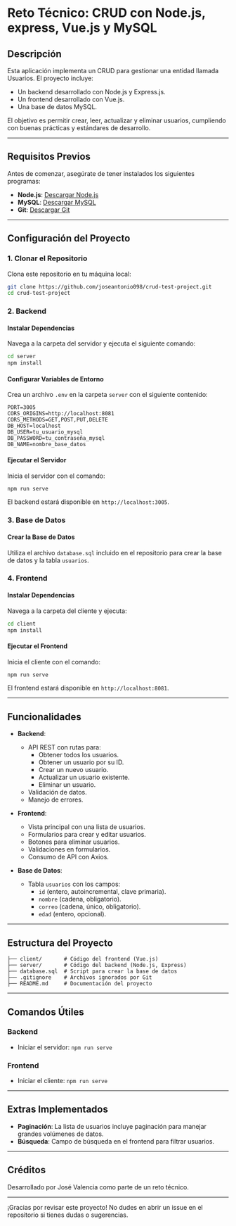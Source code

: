 # Reto Técnico: CRUD con Node.js, express, Vue.js y MySQL

## Descripción

Esta aplicación implementa un CRUD para gestionar una entidad llamada Usuarios. El proyecto incluye:

- Un backend desarrollado con Node.js y Express.js.
- Un frontend desarrollado con Vue.js.
- Una base de datos MySQL.

El objetivo es permitir crear, leer, actualizar y eliminar usuarios, cumpliendo con buenas prácticas y estándares de desarrollo.

---

## Requisitos Previos

Antes de comenzar, asegúrate de tener instalados los siguientes programas:

- **Node.js**: [Descargar Node.js](https://nodejs.org/)
- **MySQL**: [Descargar MySQL](https://www.mysql.com/)
- **Git**: [Descargar Git](https://git-scm.com/)

---

## Configuración del Proyecto

### 1. Clonar el Repositorio

Clona este repositorio en tu máquina local:

```bash
git clone https://github.com/joseantonio098/crud-test-project.git
cd crud-test-project
```

### 2. Backend

#### Instalar Dependencias

Navega a la carpeta del servidor y ejecuta el siguiente comando:

```bash
cd server
npm install
```

#### Configurar Variables de Entorno

Crea un archivo `.env` en la carpeta `server` con el siguiente contenido:

```env
PORT=3005
CORS_ORIGINS=http://localhost:8081
CORS_METHODS=GET,POST,PUT,DELETE
DB_HOST=localhost
DB_USER=tu_usuario_mysql
DB_PASSWORD=tu_contraseña_mysql
DB_NAME=nombre_base_datos
```

#### Ejecutar el Servidor

Inicia el servidor con el comando:

```bash
npm run serve
```

El backend estará disponible en `http://localhost:3005`.

### 3. Base de Datos

#### Crear la Base de Datos

Utiliza el archivo `database.sql` incluido en el repositorio para crear la base de datos y la tabla `usuarios`.

### 4. Frontend

#### Instalar Dependencias

Navega a la carpeta del cliente y ejecuta:

```bash
cd client
npm install
```

#### Ejecutar el Frontend

Inicia el cliente con el comando:

```bash
npm run serve
```

El frontend estará disponible en `http://localhost:8081`.

---

## Funcionalidades

- **Backend**:

  - API REST con rutas para:
    - Obtener todos los usuarios.
    - Obtener un usuario por su ID.
    - Crear un nuevo usuario.
    - Actualizar un usuario existente.
    - Eliminar un usuario.
  - Validación de datos.
  - Manejo de errores.

- **Frontend**:

  - Vista principal con una lista de usuarios.
  - Formularios para crear y editar usuarios.
  - Botones para eliminar usuarios.
  - Validaciones en formularios.
  - Consumo de API con Axios.

- **Base de Datos**:
  - Tabla `usuarios` con los campos:
    - `id` (entero, autoincremental, clave primaria).
    - `nombre` (cadena, obligatorio).
    - `correo` (cadena, único, obligatorio).
    - `edad` (entero, opcional).

---

## Estructura del Proyecto

```plaintext
├── client/       # Código del frontend (Vue.js)
├── server/       # Código del backend (Node.js, Express)
├── database.sql  # Script para crear la base de datos
├── .gitignore    # Archivos ignorados por Git
├── README.md     # Documentación del proyecto
```

---

## Comandos Útiles

### Backend

- Iniciar el servidor: `npm run serve`

### Frontend

- Iniciar el cliente: `npm run serve`

---

## Extras Implementados

- **Paginación**: La lista de usuarios incluye paginación para manejar grandes volúmenes de datos.
- **Búsqueda**: Campo de búsqueda en el frontend para filtrar usuarios.

---

## Créditos

Desarrollado por José Valencia como parte de un reto técnico.

---

¡Gracias por revisar este proyecto! No dudes en abrir un issue en el repositorio si tienes dudas o sugerencias.
